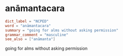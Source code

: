 # anāmantacara

``` toml
dict_label = "NCPED"
word = "anāmantacara"
summary = "going for alms without asking permission"
grammar_comment = "masculine"
see_also = ["anāmanta"]
```

going for alms without asking permission

